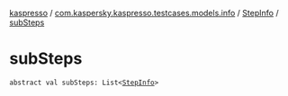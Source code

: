 [kaspresso](../../index.md) / [com.kaspersky.kaspresso.testcases.models.info](../index.md) / [StepInfo](index.md) / [subSteps](./sub-steps.md)

# subSteps

`abstract val subSteps: List<`[`StepInfo`](index.md)`>`